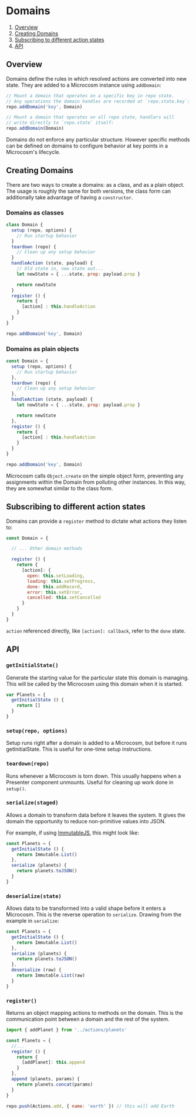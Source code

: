 # Domains

1. [Overview](#overview)
2. [Creating Domains](#creating-domains)
3. [Subscribing to different action states](#subscribing-to-different-action-states)
4. [API](#api)

## Overview

Domains define the rules in which resolved actions are converted into
new state. They are added to a Microcosm instance using `addDomain`:

```javascript
// Mount a domain that operates on a specific key in repo state.
// Any operations the domain handles are recorded at `repo.state.key`:
repo.addDomain('key', Domain)

// Mount a domain that operates on all repo state, handlers will
// write directly to `repo.state` itself:
repo.addDomain(Domain)
```

Domains do not enforce any particular structure. However specific
methods can be defined on domains to configure behavior at key points
in a Microcosm's lifecycle.

## Creating Domains

There are two ways to create a domains: as a class, and as a plain object. The
usage is roughly the same for both versions, the class form can additionally
take advantage of having a `constructor`.

### Domains as classes

```javascript
class Domain {
  setup (repo, options) {
    // Run startup behavior
  }
  teardown (repo) {
    // Clean up any setup behavior
  }
  handleAction (state, payload) {
    // Old state in, new state out...
    let newState = { ...state, prop: payload.prop }

    return newState
  }
  register () {
    return {
      [action] : this.handleAction
    }
  }
}

repo.addDomain('key', Domain)
```

### Domains as plain objects

```javascript
const Domain = {
  setup (repo, options) {
    // Run startup behavior
  },
  teardown (repo) {
    // Clean up any setup behavior
  },
  handleAction (state, payload) {
    let newState = { ...state, prop: payload.prop }

    return newState
  },
  register () {
    return {
      [action] : this.handleAction
    }
  }
}

repo.addDomain('key', Domain)
```

Microcosm calls `Object.create` on the simple object form, preventing any
assignments within the Domain from polluting other instances. In this way, they
are somewhat similar to the class form.

## Subscribing to different action states

Domains can provide a `register` method to dictate what actions they
listen to:

```javascript
const Domain = {

  // ... Other domain methods

  register () {
    return {
      [action]: {
        open: this.setLoading,
        loading: this.setProgress,
        done: this.addRecord,
        error: this.setError,
        cancelled: this.setCancelled
      }
    }
  }
}
```

`action` referenced directly, like `[action]: callback`, refer to the
`done` state.

## API

### `getInitialState()`

Generate the starting value for the particular state this domain is
managing. This will be called by the Microcosm using this domain when
it is started.

```javascript
var Planets = {
  getInitialState () {
    return []
  }
}
```

### `setup(repo, options)`

Setup runs right after a domain is added to a Microcosm, but before it runs
getInitialState. This is useful for one-time setup instructions.

### `teardown(repo)`

Runs whenever a Microcosm is torn down. This usually happens when a
Presenter component unmounts. Useful for cleaning up work done in
`setup()`.

### `serialize(staged)`

Allows a domain to transform data before it leaves the system. It gives
the domain the opportunity to reduce non-primitive values into
JSON.

For example, if using
[ImmutableJS](https://github.com/facebook/immutable-js), this might
look like:

```javascript
const Planets = {
  getInitialState () {
    return Immutable.List()
  },
  serialize (planets) {
    return planets.toJSON()
  }
}
```

### `deserialize(state)`

Allows data to be transformed into a valid shape before it enters a
Microcosm. This is the reverse operation to `serialize`. Drawing from
the example in `serialize`:

```javascript
const Planets = {
  getInitialState () {
    return Immutable.List()
  },
  serialize (planets) {
    return planets.toJSON()
  },
  deserialize (raw) {
    return Immutable.List(raw)
  }
}
```

### `register()`

Returns an object mapping actions to methods on the domain. This is the
communication point between a domain and the rest of the system.

```javascript
import { addPlanet } from '../actions/planets'

const Planets = {
  //...
  register () {
    return {
      [addPlanet]: this.append
    }
  },
  append (planets, params) {
    return planets.concat(params)
  }
}

repo.push(Actions.add, { name: 'earth' }) // this will add Earth
```
